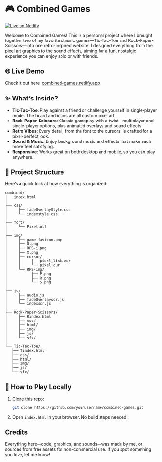 # 🎮 Combined Games

[![Live on Netlify](https://img.shields.io/badge/Live_on-Netlify-brightgreen?style=for-the-badge&logo=netlify&logoColor=white)](https://combined-games.netlify.app/)

Welcome to Combined Games! This is a personal project where I brought together two of my favorite classic games—Tic-Tac-Toe and Rock-Paper-Scissors—into one retro-inspired website. I designed everything from the pixel art graphics to the sound effects, aiming for a fun, nostalgic experience you can enjoy solo or with friends.

## 🌐 Live Demo

Check it out here: [combined-games.netlify.app](https://combined-games.netlify.app/)

## ✨ What’s Inside?

- **Tic-Tac-Toe**: Play against a friend or challenge yourself in single-player mode. The board and icons are all custom pixel art.
- **Rock-Paper-Scissors**: Classic gameplay with a twist—multiplayer and single-player options, plus animated overlays and sound effects.
- **Retro Vibes**: Every detail, from the font to the cursors, is crafted for a pixel-perfect look.
- **Sound & Music**: Enjoy background music and effects that make each move feel satisfying.
- **Responsive**: Works great on both desktop and mobile, so you can play anywhere.

## 📁 Project Structure

Here’s a quick look at how everything is organized:

```text
combined/
│   index.html
│
├── css/
│     ├── fadeOverlayStyle.css
│     └── indexstyle.css
│
├── font/
│     └── Pixel.otf
│
├── img/
│     ├── game-favicon.png
│     ├── O.png
│     ├── RPS-i.png
│     ├── X.png
│     ├── cursor/
│     │     ├── pixel_link.cur
│     │     └── pixel.cur
│     └── RPS-img/
│           ├── P.png
│           ├── R.png
│           └── S.png
│
├── js/
│     ├── audio.js
│     ├── fadeOverlayscr.js
│     └── indexscr.js
│
├── Rock-Paper-Scissors/
│     ├── Rindex.html
│     ├── css/
│     ├── html/
│     ├── img/
│     ├── js/
│     └── sfx/
│
└── Tic-Tac-Toe/
   ├── Tindex.html
   ├── css/
   ├── html/
   ├── img/
   ├── js/
   └── sfx/
```

## 🚀 How to Play Locally

1. Clone this repo:
   ```sh
   git clone https://github.com/yourusername/combined-games.git
   ```
2. Open `index.html` in your browser. No build steps needed!

## Credits

Everything here—code, graphics, and sounds—was made by me, or sourced from free assets for non-commercial use. If you spot something you love, let me know!
